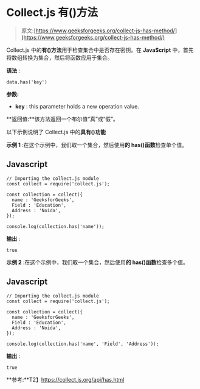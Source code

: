 # Collect.js 有()方法

> 原文:[https://www.geeksforgeeks.org/collect-js-has-method/](https://www.geeksforgeeks.org/collect-js-has-method/)

Collect.js 中的**有()方法**用于检查集合中是否存在密钥。在 **JavaScript** 中，首先将数组转换为集合，然后将函数应用于集合。

**语法** :

```
data.has('key')

```

**参数:**

*   **key** : this parameter holds a new operation value.

**返回值:**该方法返回一个布尔值“真”或“假”。

以下示例说明了 Collect.js 中的**具有()功能**

**示例 1** :在这个示例中，我们取一个集合，然后使用**的 has()函数**检查单个值。

## Javascript

```
// Importing the collect.js module
const collect = require('collect.js');

const collection = collect({
  name : 'GeeksforGeeks',
  Field : 'Education',
  Address : 'Noida',
});

console.log(collection.has('name'));
```

**输出** :

```
true

```

**示例 2** :在这个示例中，我们取一个集合，然后使用**的 has()函数**检查多个值。

## Javascript

```
// Importing the collect.js module
const collect = require('collect.js');

const collection = collect({
  name : 'GeeksforGeeks',
  Field : 'Education',
  Address : 'Noida',
});

console.log(collection.has('name', 'Field', 'Address'));
```

**输出** :

```
true

```

**参考:**T2】https://collect.js.org/api/has.html